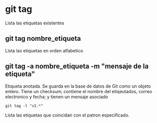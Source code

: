 # git tag
Lista las etiquetas existentes

## git tag nombre_etiqueta
Lista las etiquetas en orden alfabetico


## git tag -a nombre_etiqueta -m "mensaje de la etiqueta"
Etiqueta anotada. Se guarda en la base de datos de Git como un objeto entero. Tiene un checksum; contiene el nombre del etiqeutados, correo electronico y fecha; y tienen un mensaje asociado

```
git tag -l "v1.*"
```
Lista las etiquetas que coincidan con el patron especificado.


